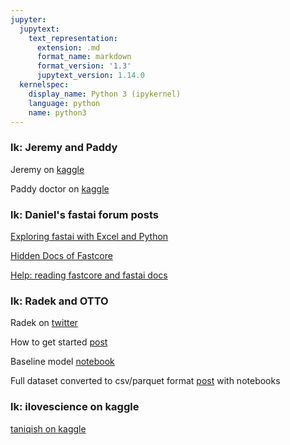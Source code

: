 ```yaml
---
jupyter:
  jupytext:
    text_representation:
      extension: .md
      format_name: markdown
      format_version: '1.3'
      jupytext_version: 1.14.0
  kernelspec:
    display_name: Python 3 (ipykernel)
    language: python
    name: python3
---
```


### lk: Jeremy and Paddy

Jeremy on [kaggle](https://www.kaggle.com/jhoward)

Paddy doctor on [kaggle](https://www.kaggle.com/competitions/paddy-disease-classification/submissions)

### lk: Daniel's fastai forum posts
  
[Exploring fastai with Excel and Python](https://forums.fast.ai/t/exploring-fastai-with-excel-and-python/97426)
  
[Hidden Docs of Fastcore](https://forums.fast.ai/t/hidden-docs-of-fastcore/98455)
  
[Help: reading fastcore and fastai docs](https://forums.fast.ai/t/help-reading-fastcore-and-fastai-docs/100168) 

### lk: Radek and OTTO
Radek on [twitter](https://twitter.com/radekosmulski)

How to get started [post](https://www.kaggle.com/competitions/otto-recommender-system/discussion/364062)

Baseline model [notebook](https://www.kaggle.com/code/radek1/co-visitation-matrix-simplified-imprvd-logic/notebook?scriptVersionId=110068977)

Full dataset converted to csv/parquet format [post](https://www.kaggle.com/competitions/otto-recommender-system/discussion/363843) with notebooks

### lk: ilovescience on kaggle

[taniqish on kaggle](https://www.kaggle.com/tanlikesmath)
